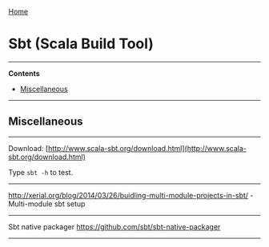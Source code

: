 [Home](Readme.md)
# Sbt (Scala Build Tool)

---

**Contents**

- [Miscellaneous](Sbt.md#miscellaneous)

---

## Miscellaneous

---

Download:
[http://www.scala-sbt.org/download.html](http://www.scala-sbt.org/download.html)  

Type `sbt -h` to test.

---

http://xerial.org/blog/2014/03/26/buidling-multi-module-projects-in-sbt/ - Multi-module sbt setup

---

Sbt native packager
https://github.com/sbt/sbt-native-packager

---
